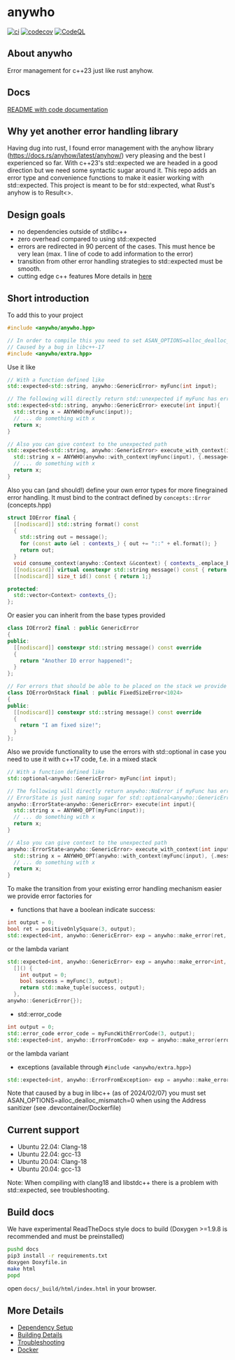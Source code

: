 # anywho

[![ci](https://github.com/johannes-graeter/anywho/actions/workflows/ci.yml/badge.svg)](https://github.com/johannes-graeter/anywho/actions/workflows/ci.yml)
[![codecov](https://codecov.io/gh/johannes-graeter/anywho/branch/main/graph/badge.svg)](https://codecov.io/gh/johannes-graeter/anywho)
[![CodeQL](https://github.com/johannes-graeter/anywho/actions/workflows/codeql-analysis.yml/badge.svg)](https://github.com/johannes-graeter/anywho/actions/workflows/codeql-analysis.yml)

## About anywho
Error management for c++23 just like rust anyhow.

## Docs
[README with code documentation](https://johannes-graeter.github.io/anywho/index.html)

## Why yet another error handling library
Having dug into rust, I found error management with the anyhow library (https://docs.rs/anyhow/latest/anyhow/) very pleasing and the best I experienced so far.
With c++23's std::expected we are headed in a good direction but we need some syntactic sugar around it.
This repo adds an error type and convenience functions to make it easier working with std::expected.
This project is meant to be for std::expected, what Rust's anyhow is to Result<>.

## Design goals
* no dependencies outside of stdlibc++
* zero overhead compared to using std::expected
* errors are redirected in 90 percent of the cases. This must hence be very lean (max. 1 line of code to add information to the error)
* transition from other error handling strategies to std::expected must be smooth.
* cutting edge c++ features
More details in [here](design.md)

## Short introduction
To add this to your project
```cpp
#include <anywho/anywho.hpp>

// In order to compile this you need to set ASAN_OPTIONS=alloc_dealloc_mismatch=0
// Caused by a bug in libc++-17
#include <anywho/extra.hpp>
```

Use it like

```cpp
// With a function defined like
std::expected<std::string, anywho::GenericError> myFunc(int input);

// The following will directly return std::unexpected if myFunc has error.
std::expected<std::string, anywho::GenericError> execute(int input){
  std::string x = ANYWHO(myFunc(input)); 	
  // ... do something with x 
  return x; 
}

// Also you can give context to the unexpected path
std::expected<std::string, anywho::GenericError> execute_with_context(int input){
  std::string x = ANYWHO(anywho::with_context(myFunc(input), {.message="you may not pass!", .file=__FILE__, .line=__LINE__})); 
  // ... do something with x 
  return x; 
}
```

Also you can (and should!) define your own error types for more finegrained error handling. It must bind to the contract defined by `concepts::Error` (concepts.hpp)
```cpp
struct IOError final {
  [[nodiscard]] std::string format() const
  {
    std::string out = message();
    for (const auto &el : contexts_) { out += "::" + el.format(); }  
    return out;
  }  
  void consume_context(anywho::Context &&context) { contexts_.emplace_back(std::move(context)); }
  [[nodiscard]] virtual constexpr std::string message() const { return "IOError"; }
  [[nodiscard]] size_t id() const { return 1;}

protected:
  std::vector<Context> contexts_{};
};
```
Or easier you can inherit from the base types provided
```cpp
class IOError2 final : public GenericError
{
public:
  [[nodiscard]] constexpr std::string message() const override
  {
    return "Another IO error happened!";
  }
};
```

```cpp
// For errors that should be able to be placed on the stack we provide FixedSizeError
class IOErrorOnStack final : public FixedSizeError<1024>
{
public:
  [[nodiscard]] constexpr std::string message() const override
  {
    return "I am fixed size!";
  }
};
```

Also we provide functionality to use the errors with std::optional in case you need to use it with c++17 code, f.e. in a mixed stack
```cpp
// With a function defined like
std::optional<anywho::GenericError> myFunc(int input);

// The following will directly return anywho::NoError if myFunc has error.
// ErrorState is just naming sugar for std::optional<anywho::GenericError> to express intent better.
anywho::ErrorState<anywho::GenericError> execute(int input){
  std::string x = ANYWHO_OPT(myFunc(input)); 	
  // ... do something with x 
  return x; 
}

// Also you can give context to the unexpected path
anywho::ErrorState<anywho::GenericError> execute_with_context(int input){
  std::string x = ANYWHO_OPT(anywho::with_context(myFunc(input), {.message="you may not pass!", .file=__FILE__, .line=__LINE__})); 
  // ... do something with x 
  return x; 
}
```

To make the transition from your existing error handling mechanism easier we provide error factories for
* functions that have a boolean indicate success:
```cpp
int output = 0;
bool ret = positiveOnlySquare(3, output);
std::expected<int, anywho::GenericError> exp = anywho::make_error(ret, output, anywho::GenericError{});
```
or the lambda variant
```cpp
std::expected<int, anywho::GenericError> exp = anywho::make_error<int, anywho::GenericError>(
  []() {
    int output = 0;
    bool success = myFunc(3, output);
    return std::make_tuple(success, output);
  },
anywho::GenericError{});
```
* std::error_code
```cpp
int output = 0;
std::error_code error_code = myFuncWithErrorCode(3, output);
std::expected<int, anywho::ErrorFromCode> exp = anywho::make_error(error_code, output);
```
or the lambda variant
* exceptions (available through `#include <anywho/extra.hpp>`)
```cpp
std::expected<int, anywho::ErrorFromException> exp = anywho::make_error_from_throwable<int, std::runtime_error>([var]() { return myOtherFunc(var); });
```
Note that caused by a bug in libc++ (as of 2024/02/07) you must set ASAN_OPTIONS=alloc_dealloc_mismatch=0 when using the Address sanitizer (see .devcontainer/Dockerfile)


## Current support
* Ubuntu 22.04: Clang-18
* Ubuntu 22.04: gcc-13
* Ubuntu 20.04: Clang-18
* Ubuntu 20.04: gcc-13

Note: When compiling with clang18 and libstdc++ there is a problem with std::expected, see troubleshooting.


## Build docs
We have experimental ReadTheDocs style docs to build (Doxygen >=1.9.8 is recommended and must be preinstalled)
```bash
pushd docs
pip3 install -r requirements.txt
doxygen Doxyfile.in
make html
popd
```
open `docs/_build/html/index.html` in your browser.

## More Details

 * [Dependency Setup](README_dependencies.md)
 * [Building Details](README_building.md)
 * [Troubleshooting](README_troubleshooting.md)
 * [Docker](README_docker.md)
